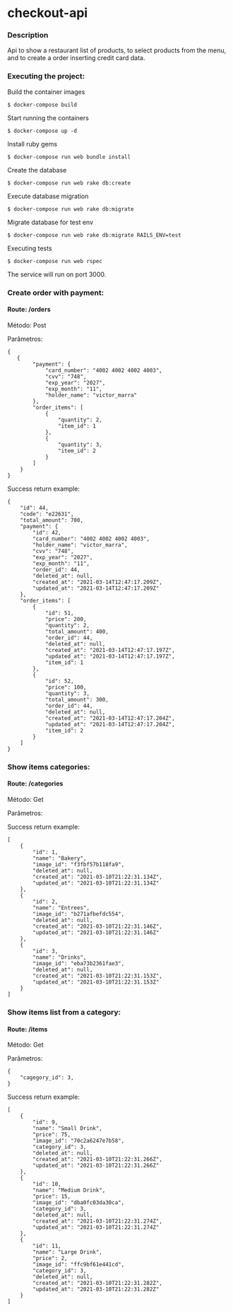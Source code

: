 # checkout-api

### Description
Api to show a restaurant list of products, to select products from the menu, and to create a order inserting credit card data.

### Executing the project:

Build the container images
```
$ docker-compose build
```

Start running the containers
```
$ docker-compose up -d
```

Install ruby gems
```
$ docker-compose run web bundle install
```

Create the database
```
$ docker-compose run web rake db:create
```

Execute database migration
```
$ docker-compose run web rake db:migrate
```

Migrate database for test env
```
$ docker-compose run web rake db:migrate RAILS_ENV=test
```

Executing tests
```
$ docker-compose run web rspec
```

The service will run on port 3000.

### Create order with payment:

#### Route: /orders

Método: Post

Parâmetros:

```
{
   {
        "payment": {
            "card_number": "4002 4002 4002 4003",
            "cvv": "748",
            "exp_year": "2027",
            "exp_month": "11",
            "holder_name": "victor_marra"
        },
        "order_items": [
            {
                "quantity": 2,
                "item_id": 1
            },
            {
                "quantity": 3,
                "item_id": 2
            }
        ]
    }
}
```

Success return example:

```
{
    "id": 44,
    "code": "e22631",
    "total_amount": 700,
    "payment": {
        "id": 42,
        "card_number": "4002 4002 4002 4003",
        "holder_name": "victor_marra",
        "cvv": "748",
        "exp_year": "2027",
        "exp_month": "11",
        "order_id": 44,
        "deleted_at": null,
        "created_at": "2021-03-14T12:47:17.209Z",
        "updated_at": "2021-03-14T12:47:17.209Z"
    },
    "order_items": [
        {
            "id": 51,
            "price": 200,
            "quantity": 2,
            "total_amount": 400,
            "order_id": 44,
            "deleted_at": null,
            "created_at": "2021-03-14T12:47:17.197Z",
            "updated_at": "2021-03-14T12:47:17.197Z",
            "item_id": 1
        },
        {
            "id": 52,
            "price": 100,
            "quantity": 3,
            "total_amount": 300,
            "order_id": 44,
            "deleted_at": null,
            "created_at": "2021-03-14T12:47:17.204Z",
            "updated_at": "2021-03-14T12:47:17.204Z",
            "item_id": 2
        }
    ]
}
```

### Show items categories:

#### Route: /categories

Método: Get

Parâmetros:

Success return example:

```
[
    {
        "id": 1,
        "name": "Bakery",
        "image_id": "f3fbf57b118fa9",
        "deleted_at": null,
        "created_at": "2021-03-10T21:22:31.134Z",
        "updated_at": "2021-03-10T21:22:31.134Z"
    },
    {
        "id": 2,
        "name": "Entrees",
        "image_id": "b271afbefdc554",
        "deleted_at": null,
        "created_at": "2021-03-10T21:22:31.146Z",
        "updated_at": "2021-03-10T21:22:31.146Z"
    },
    {
        "id": 3,
        "name": "Drinks",
        "image_id": "eba73b2361fae3",
        "deleted_at": null,
        "created_at": "2021-03-10T21:22:31.153Z",
        "updated_at": "2021-03-10T21:22:31.153Z"
    }
]
```


### Show items list from a category:

#### Route: /items

Método: Get

Parâmetros:

```
{
    "cagegory_id": 3,
}
```

Success return example:

```
[
    {
        "id": 9,
        "name": "Small Drink",
        "price": 75,
        "image_id": "70c2a6247e7b58",
        "category_id": 3,
        "deleted_at": null,
        "created_at": "2021-03-10T21:22:31.266Z",
        "updated_at": "2021-03-10T21:22:31.266Z"
    },
    {
        "id": 10,
        "name": "Medium Drink",
        "price": 15,
        "image_id": "dba0fc03da30ca",
        "category_id": 3,
        "deleted_at": null,
        "created_at": "2021-03-10T21:22:31.274Z",
        "updated_at": "2021-03-10T21:22:31.274Z"
    },
    {
        "id": 11,
        "name": "Large Drink",
        "price": 2,
        "image_id": "ffc9bf61e441cd",
        "category_id": 3,
        "deleted_at": null,
        "created_at": "2021-03-10T21:22:31.282Z",
        "updated_at": "2021-03-10T21:22:31.282Z"
    }
]
```